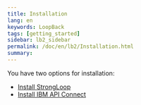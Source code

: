 ```yaml
---
title: Installation
lang: en
keywords: LoopBack
tags: [getting_started]
sidebar: lb2_sidebar
permalink: /doc/en/lb2/Installation.html
summary:
---
```


You have two options for installation:

- [Install StrongLoop](Installing-StrongLoop.html)
- [Install IBM API Connect](Installing-IBM-API-Connect.html)
